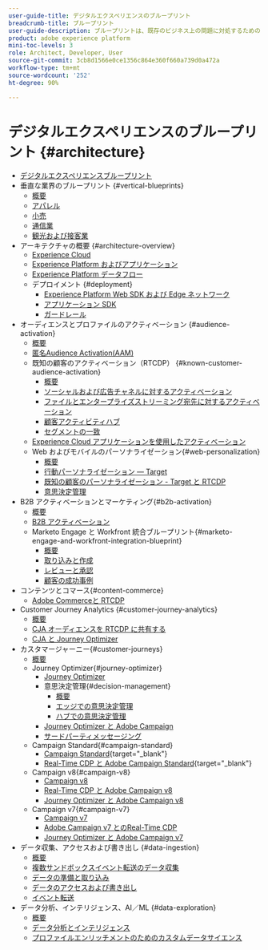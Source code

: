 ```yaml
---
user-guide-title: デジタルエクスペリエンスのブループリント
breadcrumb-title: ブループリント
user-guide-description: ブループリントは、既存のビジネス上の問題に対処するための反復可能な実装で、アーキテクチャ図、技術上の考慮事項および関連ドキュメントリンクが含まれます。
product: adobe experience platform
mini-toc-levels: 3
role: Architect, Developer, User
source-git-commit: 3cb8d1566e0ce1356c864e360f660a739d0a472a
workflow-type: tm+mt
source-wordcount: '252'
ht-degree: 90%

---
```



# デジタルエクスペリエンスのブループリント {#architecture}

+ [デジタルエクスペリエンスブループリント](/help/blueprints/overview.md)
+ 垂直な業界のブループリント {#vertical-blueprints}
   + [概要](/help/blueprints/vertical-blueprints/overview.md)
   + [アパレル](/help/blueprints/vertical-blueprints/apparel.md)
   + [小売](/help/blueprints/vertical-blueprints/retail.md)
   + [通信業](/help/blueprints/vertical-blueprints/telecommunications.md)
   + [観光および接客業](/help/blueprints/vertical-blueprints/travel-hospitality.md)
+ アーキテクチャの概要 {#architecture-overview}
   + [Experience Cloud](/help/blueprints/experience-platform/experience-cloud.md)
   + [Experience Platform およびアプリケーション](/help/blueprints/experience-platform/platform-applications.md)
   + [Experience Platform データフロー](/help/blueprints/experience-platform/platform-data-flow.md)
   + デプロイメント {#deployment}
      + [Experience Platform Web SDK および Edge ネットワーク](/help/blueprints/experience-platform/deployment/websdk.md)
      + [アプリケーション SDK](/help/blueprints/experience-platform/deployment/appsdk.md)
      + [ガードレール](/help/blueprints/experience-platform/deployment/guardrails.md)
+ オーディエンスとプロファイルのアクティベーション {#audience-activation}
   + [概要](/help/blueprints/audience-activation/overview.md)
   + [匿名Audience Activation(AAM)](/help/blueprints/audience-activation/anonymous.md)
   + 既知の顧客のアクティベーション（RTCDP） {#known-customer-audience-activation}
      + [概要](/help/blueprints/audience-activation/known.md)
      + [ソーシャルおよび広告チャネルに対するアクティベーション](/help/blueprints/audience-activation/advertising-activation.md)
      + [ファイルとエンタープライズストリーミング宛先に対するアクティベーション](/help/blueprints/audience-activation/enterprise-destinations.md)
      + [顧客アクティビティハブ](/help/blueprints/audience-activation/customer-activity.md)
      + [セグメントの一致](/help/blueprints/audience-activation/segment-match.md)
   + [Experience Cloud アプリケーションを使用したアクティベーション](/help/blueprints/audience-activation/platform-and-applications.md)
   + Web およびモバイルのパーソナライゼーション{#web-personalization}
      + [概要](/help/blueprints/audience-activation/web-personalization/overview.md)
      + [行動パーソナライゼーション — Target](/help/blueprints//audience-activation/web-personalization/behavioral.md)
      + [既知の顧客のパーソナライゼーション - Target と RTCDP](/help/blueprints/audience-activation/web-personalization/known-personalization.md)
      + [意思決定管理](/help/blueprints/audience-activation/web-personalization/decision-management-edge.md)
+ B2B アクティベーションとマーケティング{#b2b-activation}
   + [概要](/help/blueprints/b2b/overview.md)
   + [B2B アクティベーション](/help/blueprints/b2b/b2bactivation.md)
   + Marketo Engage と Workfront 統合ブループリント{#marketo-engage-and-workfront-integration-blueprint}
      + [概要](/help/blueprints/b2b/marketo-engage-and-workfront-integration-blueprint/overview.md)
      + [取り込みと作成](/help/blueprints/b2b/marketo-engage-and-workfront-integration-blueprint/intake-and-create.md)
      + [レビューと承認](/help/blueprints/b2b/marketo-engage-and-workfront-integration-blueprint/review-and-approve-blueprint.md)
      + [顧客の成功事例](/help/blueprints/b2b/marketo-engage-and-workfront-integration-blueprint/customer-success-stories.md)
+ コンテンツとコマース{#content-commerce}
   + [Adobe Commerceと RTCDP](/help/blueprints/content-commerce/commerce/commerce-rtcdp.md)
+ Customer Journey Analytics {#customer-journey-analytics}
   + [概要](/help/blueprints/customer-journey-analytics/overview.md)
   + [CJA オーディエンスを RTCDP に共有する](/help/blueprints/customer-journey-analytics/cja-rtcdp.md)
   + [CJA と Journey Optimizer](/help/blueprints/customer-journey-analytics/cja-ajo.md)
+ カスタマージャーニー{#customer-journeys}
   + [概要](/help/blueprints/customer-journeys/overview.md)
   + Journey Optimizer{#journey-optimizer}
      + [Journey Optimizer](/help/blueprints/customer-journeys/journey-optimizer.md)
      + 意思決定管理{#decision-management}
         + [概要](/help/blueprints/customer-journeys/decision_management/decision-management-overview.md)
         + [エッジでの意思決定管理](/help/blueprints/customer-journeys/decision_management/decision-management-edge.md)
         + [ハブでの意思決定管理](/help/blueprints/customer-journeys/decision_management/decision-management-hub.md)
      + [Journey Optimizer と Adobe Campaign](/help/blueprints/customer-journeys/ajo-and-campaign.md)
      + [サードパーティメッセージング](/help/blueprints/customer-journeys/3rd-party-messaging.md)
   + Campaign Standard{#campaign-standard}
      + [Campaign Standard](https://experienceleague.adobe.com/docs/campaign-standard.html?lang=ja){target="_blank"}
      + [Real-Time CDP と Adobe Campaign Standard](https://experienceleague.adobe.com/docs/campaign-standard/using/integrating-with-adobe-cloud/adobe-experience-platform/aep-sources-destinations/get-started-sources-destinations.html?lang=ja){target="_blank"}
   + Campaign v8{#campaign-v8}
      + [Campaign v8](/help/blueprints/customer-journeys/campaign-v8.md)
      + [Real-Time CDP と Adobe Campaign v8](/help/blueprints/customer-journeys/rtcdp-and-campaign-v8.md)
      + [Journey Optimizer と Adobe Campaign v8](/help/blueprints/customer-journeys/ajo-and-campaign-v8.md)
   + Campaign v7{#campaign-v7}
      + [Campaign v7](/help/blueprints/customer-journeys/campaign-v7.md)
      + [Adobe Campaign v7 とのReal-Time CDP](/help/blueprints/customer-journeys/rtcdp-and-campaign.md)
      + [Journey Optimizer と Adobe Campaign v7](/help/blueprints/customer-journeys/ajo-and-campaign-v7.md)
+ データ収集、アクセスおよび書き出し {#data-ingestion}
   + [概要](/help/blueprints/data-ingestion/overview.md)
   + [複数サンドボックスイベント転送のデータ収集](/help/blueprints/data-ingestion/multi-sandbox-event-forwarding.md)
   + [データの準備と取り込み](/help/blueprints/data-ingestion/ingestion.md)
   + [データのアクセスおよび書き出し](/help/blueprints/data-ingestion/egress.md)
   + [イベント転送](/help/blueprints/data-ingestion/server-side-collection.md)
+ データ分析、インテリジェンス、AI／ML {#data-exploration}
   + [概要](/help/blueprints/data-insights/overview.md)
   + [データ分析とインテリジェンス](/help/blueprints/data-insights/analysis.md)
   + [プロファイルエンリッチメントのためのカスタムデータサイエンス](/help/blueprints/data-insights/data-science.md)
